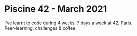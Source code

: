 # Piscine 42 - March 2021

I've learnt to code during 4 weeks, 7 days a week at 42, Paris. 
<br/>
Peer-learning, challenges & coffee.
